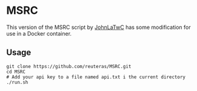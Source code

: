 # MSRC

This version of the MSRC script by [JohnLaTwC](https://github.com/JohnLaTwC/MSRC) has some modification for use in a Docker container.

## Usage

    git clone https://github.com/reuteras/MSRC.git
    cd MSRC
    # Add your api key to a file named api.txt i the current directory
    ./run.sh


